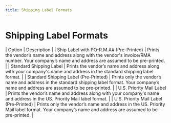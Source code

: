 ```yaml
---
title: Shipping Label Formats
---
```


# Shipping Label Formats


| Option | Description |
| Ship Label with PO-R.M.A# (Pre-Printed) | Prints the vendor’s name and address along with the vendor's invoice/RMA  number. Your company’s name and address are assumed to be pre-printed. |
| Standard Shipping Label | Prints the vendor’s name and address along with your company's name  and address in the standard shipping label format. |
| Standard Shipping Label (Pre-Printed) | Prints only the vendor’s name and address in the standard shipping label  format. Your company’s name and address are assumed to be pre-printed. |
| U.S. Priority Mail Label | Prints the vendor’s name and address along with your company's name  and address in the US. Priority Mail label format. |
| U.S. Priority Mail Label (Pre-Printed) | Prints only the vendor’s name and address in the US. Priority Mail label  format. Your company’s name and address are assumed to be pre-printed. |

